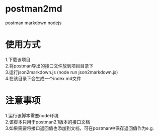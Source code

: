 # postman2md
postman markdown nodejs 
# 使用方式 #
1.下载该项目<br>
2.将postman导出的接口文件放到项目目录下<br>
3.运行json2markdown.js (node run json2markdown.js)<br>
4.在该目录下会生成一个index.md文件<br>

# **注意事项** #
1.运行该脚本需要node环境<br>
2.该脚本只用于postman2.1版本的接口文档<br>
3.如果需要将接口返回值也添加到文档，可在postman中保存返回值作为e.g. <br>
